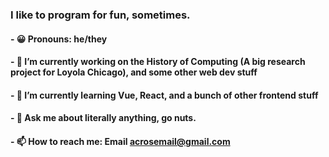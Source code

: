 ### I like to program for fun, sometimes.

#### - 😀 Pronouns: he/they
#### - 🔭 I’m currently working on the History of Computing (A big research project for Loyola Chicago), and some other web dev stuff
#### - 🌱 I’m currently learning Vue, React, and a bunch of other frontend stuff
#### - 💬 Ask me about literally anything, go nuts.
#### - 📫 How to reach me: Email acrosemail@gmail.com 
